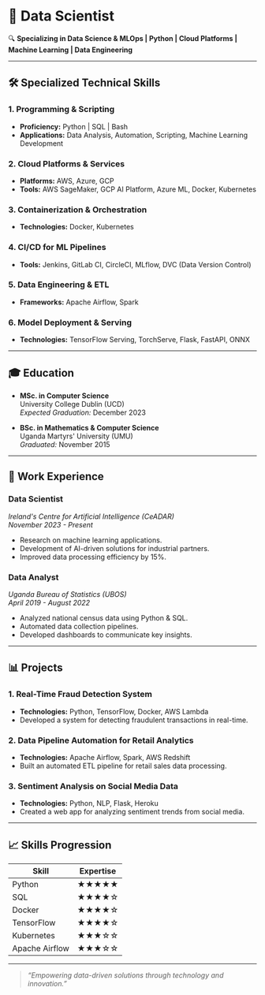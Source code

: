 
# 🚀 Data Scientist

🔍 **Specializing in Data Science & MLOps | Python | Cloud Platforms | Machine Learning | Data Engineering**

---

## 🛠️ Specialized Technical Skills 

### 1. Programming & Scripting 
- **Proficiency:** Python | SQL | Bash
- **Applications:** Data Analysis, Automation, Scripting, Machine Learning Development

### 2. Cloud Platforms & Services 
- **Platforms:** AWS, Azure, GCP 
- **Tools:** AWS SageMaker, GCP AI Platform, Azure ML, Docker, Kubernetes

### 3. Containerization & Orchestration
- **Technologies:** Docker, Kubernetes

### 4. CI/CD for ML Pipelines
- **Tools:** Jenkins, GitLab CI, CircleCI, MLflow, DVC (Data Version Control)

### 5. Data Engineering & ETL
- **Frameworks:** Apache Airflow, Spark

### 6. Model Deployment & Serving
- **Technologies:** TensorFlow Serving, TorchServe, Flask, FastAPI, ONNX

---

## 🎓 Education
- **MSc. in Computer Science**  
  University College Dublin (UCD)  
  *Expected Graduation:* December 2023
  
- **BSc. in Mathematics & Computer Science**  
  Uganda Martyrs' University (UMU)  
  *Graduated:* November 2015

---

## 💼 Work Experience
### Data Scientist
*Ireland's Centre for Artificial Intelligence (CeADAR)*  
*November 2023 - Present*  
- Research on machine learning applications.
- Development of AI-driven solutions for industrial partners.
- Improved data processing efficiency by 15%.

### Data Analyst
*Uganda Bureau of Statistics (UBOS)*  
*April 2019 - August 2022*  
- Analyzed national census data using Python & SQL.
- Automated data collection pipelines.
- Developed dashboards to communicate key insights.

---

## 📊 Projects
### 1. Real-Time Fraud Detection System
- **Technologies:** Python, TensorFlow, Docker, AWS Lambda
- Developed a system for detecting fraudulent transactions in real-time.

### 2. Data Pipeline Automation for Retail Analytics
- **Technologies:** Apache Airflow, Spark, AWS Redshift
- Built an automated ETL pipeline for retail sales data processing.

### 3. Sentiment Analysis on Social Media Data
- **Technologies:** Python, NLP, Flask, Heroku
- Created a web app for analyzing sentiment trends from social media.

---

## 📈 Skills Progression
| Skill           | Expertise        | 
|-----------------|------------------|
| Python          | ★★★★★          |
| SQL             | ★★★★☆          |
| Docker          | ★★★★☆          |
| TensorFlow      | ★★★★☆          |
| Kubernetes      | ★★★☆☆          |
| Apache Airflow  | ★★★☆☆          |

---

> *“Empowering data-driven solutions through technology and innovation.”*
